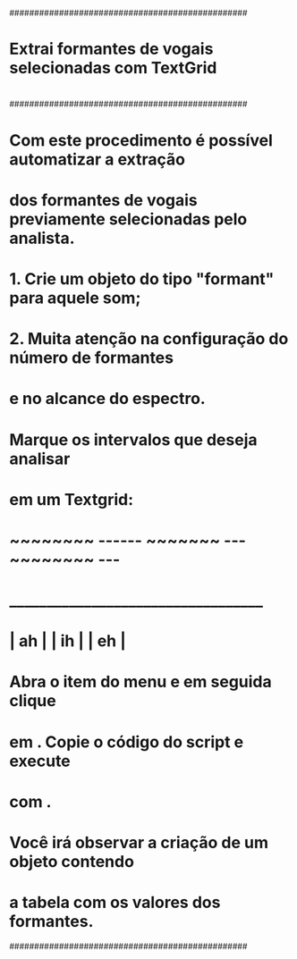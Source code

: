 ################################################
#
#  Extrai formantes de vogais selecionadas com TextGrid
#
################################################
# 
# Com este procedimento é possível automatizar a extração 
# dos formantes de vogais previamente selecionadas pelo analista.
#
# 1. Crie um objeto do tipo "formant" para aquele som;
# 2. Muita atenção na configuração do número de formantes
# e no alcance do espectro.
#
# Marque os intervalos que deseja analisar
# em um Textgrid:
#
# ~~~~~~~~ ------ ~~~~~~~ --- ~~~~~~~~ ---
# __________________________________
# | ah | | ih | | eh |
#
#
#  Abra o item do menu <PRAAT> e em seguida clique
#  em <NEW SCRIPT>. Copie o código do script e execute
#  com <RUN>.
#
#  Você irá observar a criação de um objeto contendo
#  a tabela com os valores dos formantes.
################################################
